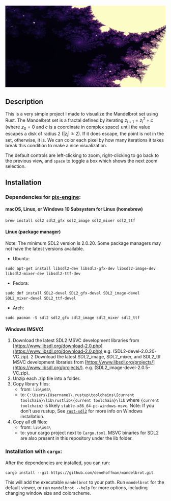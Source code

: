 ![](/screenshots/demo1.png?raw=true)

## Description
This is a very simple project I made to visualize the Mandelbrot set using Rust. The Mandelbrot set is a fractal defined by iterating $z_{i+1} = z_i^2 + c$ (where $z_0 = 0$ and $c$ is a coordinate in complex space) until the value escapes a disk of radius $2$ ($|z_i| \geq 2$). If it does escape, the point is not in the set, otherwise, it is. We can color each pixel by how many iterations it takes break this condition to make a nice visualization.

The default controls are left-clicking to zoom, right-clicking to go back to the previous view, and `space` to toggle a box which shows the next zoom selection.

## Installation

### Dependencies for [pix-engine](https://crates.io/crates/pix-engine):
#### macOS, Linux, or Windows 10 Subsystem for Linux (homebrew)
```shell
brew install sdl2 sdl2_gfx sdl2_image sdl2_mixer sdl2_ttf
```

#### Linux (package manager)
Note: The minimum SDL2 version is 2.0.20. Some package managers may not have the latest versions available.

- Ubuntu:
```shell
sudo apt-get install libsdl2-dev libsdl2-gfx-dev libsdl2-image-dev
libsdl2-mixer-dev libsdl2-ttf-dev
```

- Fedora:
```shell
sudo dnf install SDL2-devel SDL2_gfx-devel SDL2_image-devel SDL2_mixer-devel SDL2_ttf-devel
```

- Arch:
```shell
sudo pacman -S sdl2 sdl2_gfx sdl2_image sdl2_mixer sdl2_ttf
```

#### Windows (MSVC)
  1. Download the latest SDL2 MSVC development libraries from [https://www.libsdl.org/download-2.0.php](https://www.libsdl.org/download-2.0.php) e.g. (SDL2-devel-2.0.20-VC.zip).
  2 Download the latest SDL2_image, SDL2_mixer, and SDL2_ttf MSVC development libraries from [https://www.libsdl.org/projects/](https://www.libsdl.org/projects/). e.g. (SDL2_image-devel-2.0.5-VC.zip).
  3. Unzip each .zip file into a folder.
  4. Copy library files:
     - from: `lib\x64\`
     - to: `C:\Users\{Username}\.rustup\toolchains\{current toolchain}\lib\rustlib\{current toolchain}\lib` where `{current toolchain}` is likely `stable-x86_64-pc-windows-msvc`.
            Note: If you don’t use rustup, See [`rust-sdl2`](https://github.com/Rust-SDL2/rust-sdl2#sdl20-development-libraries) for more info on Windows installation.
  5. Copy all dll files:
     - from: `lib\x64\`
     - to: your cargo project next to `Cargo.toml`.
  MSVC binaries for SDL2 are also present in this repository under the lib folder.

### Installation with `cargo`:
After the dependencies are installed, you can run:
```shell
cargo install --git https://github.com/denehoffman/mandelbrot.git
```
This will add the executable `mandelbrot` to your path. Run `mandelbrot` for the default viewer, or run `mandelbrot --help` for more options, including changing window size and colorscheme.
